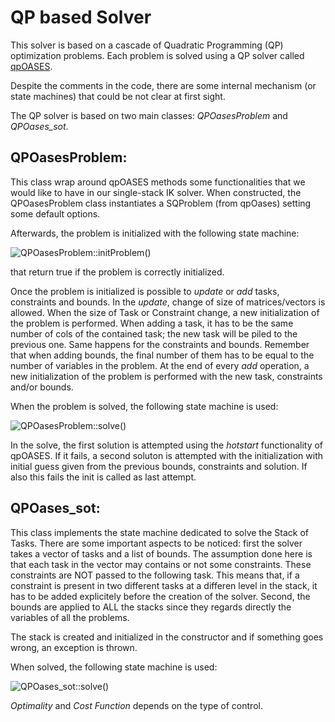 QP based Solver
===============

This solver is based on a cascade of Quadratic Programming (QP) optimization problems. Each problem is solved using
a QP solver called [qpOASES](https://projects.coin-or.org/qpOASES).

Despite the comments in the code, there are some internal mechanism (or state machines) that could be not clear at 
first sight. 

The QP solver is based on two main classes: <em>QPOasesProblem</em> and <em>QPOases_sot</em>. 

QPOasesProblem:
---------------
This class wrap around qpOASES methods some functionalities that we would like to have in our single-stack IK solver.
When constructed, the QPOasesProblem class instantiates a SQProblem (from qpOases) setting some default options.

Afterwards, the problem is initialized with the following state machine:

![QPOasesProblem::initProblem()](https://github.com/robotology-playground/OpenSoT/blob/qp_solver/doc/QPOasesProblem.init.png)

that return true if the problem is correctly initialized.

Once the problem is initialized is possible to <em>update</em> or <em>add</em> tasks, constraints and bounds. 
In the <em>update</em>, change of size of matrices/vectors is allowed. When the size of Task or Constraint change, a new initialization of the problem
is performed. 
When adding a task, it has to be the same number of cols of the contained task; the new task will be piled to the previous one. Same happens for the constraints and bounds. Remember that when adding bounds, the final number of them has to be equal to the number of variables in the problem. At the end of every <em>add</em> operation, a new initialization of the problem is performed with the new task, constraints and/or bounds.

When the problem is solved, the following state machine is used:

![QPOasesProblem::solve()](https://github.com/robotology-playground/OpenSoT/blob/qp_solver/doc/QPOasesProblem.solve.png)

In the solve, the first solution is attempted using the <em>hotstart</em> functionality of qpOASES. If it fails, a second soluton is attempted with the initialization with initial guess given from the previous bounds, constraints and solution. If also this fails the init is called as last attempt.

QPOases_sot:
------------
This class implements the state machine dedicated to solve the Stack of Tasks. There are some important aspects to be noticed: first the solver takes a vector of tasks and a list of bounds. The assumption done here is that each task in the vector may contains or not some constraints. These constraints are NOT passed to the following task. This means that, if a constraint is present in two different tasks at a differen level in the stack, it has to be added explicitely before the creation of the solver. Second, the bounds are applied to ALL the stacks since they regards directly the variables of all the problems.

The stack is created and initialized in the constructor and if something goes wrong, an exception is thrown. 

When solved, the following state machine is used:

![QPOases_sot::solve()](https://github.com/robotology-playground/OpenSoT/blob/qp_solver/doc/QPOases_sot.solve.png)

<em>Optimality</em> and <em>Cost Function</em> depends on the type of control. 
